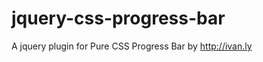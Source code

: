 jquery-css-progress-bar
=======================

A jquery plugin for Pure CSS Progress Bar by http://ivan.ly